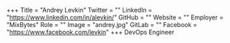 +++
Title = "Andrey Levkin"
Twitter = ""
LinkedIn = "https://www.linkedin.com/in/alevkin/"
GitHub = ""
Website = ""
Employer = "MixBytes"
Role = ""
Image = "andrey.jpg"
GitLab = ""
Facebook = "https://www.facebook.com/levkin"
+++
DevOps Engineer
